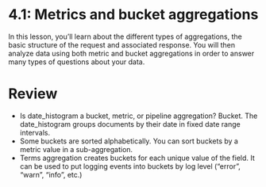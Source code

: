 # 4.1: Metrics and bucket aggregations

In this lesson, you’ll learn about the  different types of aggregations, the basic structure of the request and associated response. You will then analyze data using both metric and bucket aggregations in order to answer many types of questions about your data.


# Review

- Is date_histogram a bucket, metric, or pipeline aggregation? Bucket. The date_histogram groups documents by their date in fixed date range intervals.
- Some buckets are sorted alphabetically. You can sort buckets by a metric value in a sub-aggregation.
- Terms aggregation creates buckets for each unique value of the field. It can be used to put logging events into buckets by log level (“error”, “warn”, “info”, etc.)
